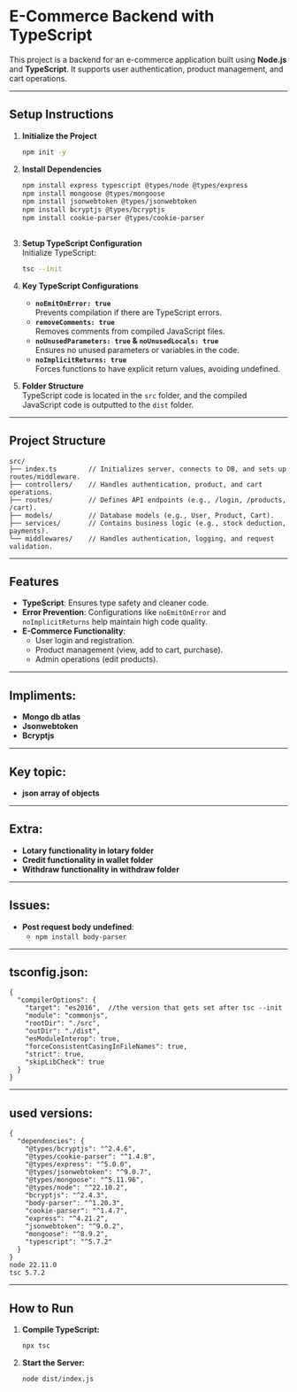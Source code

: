 # **E-Commerce Backend with TypeScript**

This project is a backend for an e-commerce application built using **Node.js** and **TypeScript**. It supports user authentication, product management, and cart operations.

---

## **Setup Instructions**

1. **Initialize the Project**  
   ```bash
   npm init -y
   ```
2. **Install Dependencies**  
   ```bash
   npm install express typescript @types/node @types/express
   npm install mongoose @types/mongoose
   npm install jsonwebtoken @types/jsonwebtoken
   npm install bcryptjs @types/bcryptjs
   npm install cookie-parser @types/cookie-parser
 
   ```
3. **Setup TypeScript Configuration**  
   Initialize TypeScript:  
   ```bash
   tsc --init
   ```
4. **Key TypeScript Configurations**  
   - **`noEmitOnError: true`**  
     Prevents compilation if there are TypeScript errors.  
   - **`removeComments: true`**  
     Removes comments from compiled JavaScript files.  
   - **`noUnusedParameters: true` & `noUnusedLocals: true`**  
     Ensures no unused parameters or variables in the code.  
   - **`noImplicitReturns: true`**  
     Forces functions to have explicit return values, avoiding undefined.  

5. **Folder Structure**  
   TypeScript code is located in the `src` folder, and the compiled JavaScript code is outputted to the `dist` folder.

---

## **Project Structure**

```
src/
├── index.ts        // Initializes server, connects to DB, and sets up routes/middleware.
├── controllers/    // Handles authentication, product, and cart operations.
├── routes/         // Defines API endpoints (e.g., /login, /products, /cart).
├── models/         // Database models (e.g., User, Product, Cart).
├── services/       // Contains business logic (e.g., stock deduction, payments).
└── middlewares/    // Handles authentication, logging, and request validation.
```

---

## **Features**

- **TypeScript**: Ensures type safety and cleaner code.  
- **Error Prevention**: Configurations like `noEmitOnError` and `noImplicitReturns` help maintain high code quality.  
- **E-Commerce Functionality**:  
  - User login and registration.  
  - Product management (view, add to cart, purchase).  
  - Admin operations (edit products).  

---
## **Impliments**:
- **Mongo db atlas**
- **Jsonwebtoken**
- **Bcryptjs**
---
## **Key topic**:
- **json array of objects**
---
## **Extra**:
- **Lotary functionality in lotary folder**
- **Credit functionality in wallet folder**
- **Withdraw functionality in withdraw folder**
---
## **Issues**:
- **Post request body undefined**:
    - `npm install body-parser`
---
## **tsconfig.json**:
```
{
  "compilerOptions": {
    "target": "es2016",  //the version that gets set after tsc --init                                 
    "module": "commonjs",                                
    "rootDir": "./src",                                  
    "outDir": "./dist",                                  
    "esModuleInterop": true,                             
    "forceConsistentCasingInFileNames": true,           
    "strict": true,                                     
    "skipLibCheck": true                                 
  }
}

```
---
## **used versions**:
```
{
  "dependencies": {
    "@types/bcryptjs": "^2.4.6",
    "@types/cookie-parser": "^1.4.8",
    "@types/express": "^5.0.0",
    "@types/jsonwebtoken": "^9.0.7",
    "@types/mongoose": "^5.11.96",
    "@types/node": "^22.10.2",
    "bcryptjs": "^2.4.3",
    "body-parser": "^1.20.3",
    "cookie-parser": "^1.4.7",
    "express": "^4.21.2",
    "jsonwebtoken": "^9.0.2",
    "mongoose": "^8.9.2",
    "typescript": "^5.7.2"
  }
}
node 22.11.0
tsc 5.7.2
```
---
## **How to Run**

1. **Compile TypeScript:**  
   ```bash
   npx tsc
   ```

2. **Start the Server:**  
   ```bash
   node dist/index.js
   ```
